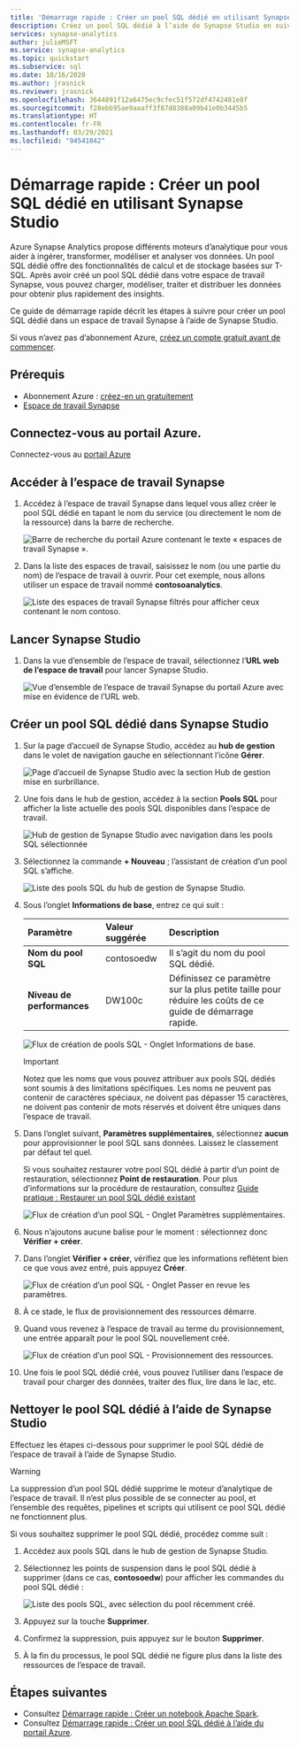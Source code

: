 ```yaml
---
title: 'Démarrage rapide : Créer un pool SQL dédié en utilisant Synapse Studio'
description: Créez un pool SQL dédié à l’aide de Synapse Studio en suivant les étapes décrites dans ce guide.
services: synapse-analytics
author: julieMSFT
ms.service: synapse-analytics
ms.topic: quickstart
ms.subservice: sql
ms.date: 10/16/2020
ms.author: jrasnick
ms.reviewer: jrasnick
ms.openlocfilehash: 3644891f12a6475ec9cfec51f572df4742481e8f
ms.sourcegitcommit: f28ebb95ae9aaaff3f87d8388a09b41e0b3445b5
ms.translationtype: HT
ms.contentlocale: fr-FR
ms.lasthandoff: 03/29/2021
ms.locfileid: "94541842"
---
```

# <a name="quickstart-create-a-dedicated-sql-pool-using-synapse-studio"></a>Démarrage rapide : Créer un pool SQL dédié en utilisant Synapse Studio

Azure Synapse Analytics propose différents moteurs d’analytique pour vous aider à ingérer, transformer, modéliser et analyser vos données. Un pool SQL dédié offre des fonctionnalités de calcul et de stockage basées sur T-SQL. Après avoir créé un pool SQL dédié dans votre espace de travail Synapse, vous pouvez charger, modéliser, traiter et distribuer les données pour obtenir plus rapidement des insights.

Ce guide de démarrage rapide décrit les étapes à suivre pour créer un pool SQL dédié dans un espace de travail Synapse à l’aide de Synapse Studio.

Si vous n’avez pas d’abonnement Azure, [créez un compte gratuit avant de commencer](https://azure.microsoft.com/free/).


## <a name="prerequisites"></a>Prérequis

- Abonnement Azure : [créez-en un gratuitement](https://azure.microsoft.com/free/)
- [Espace de travail Synapse](quickstart-create-workspace.md)

## <a name="sign-in-to-the-azure-portal"></a>Connectez-vous au portail Azure.

Connectez-vous au [portail Azure](https://portal.azure.com/)

## <a name="navigate-to-the-synapse-workspace"></a>Accéder à l’espace de travail Synapse

1. Accédez à l’espace de travail Synapse dans lequel vous allez créer le pool SQL dédié en tapant le nom du service (ou directement le nom de la ressource) dans la barre de recherche.

    ![Barre de recherche du portail Azure contenant le texte « espaces de travail Synapse ».](media/quickstart-create-sql-pool/create-sql-pool-00a.png)
1. Dans la liste des espaces de travail, saisissez le nom (ou une partie du nom) de l’espace de travail à ouvrir. Pour cet exemple, nous allons utiliser un espace de travail nommé **contosoanalytics**.

    ![Liste des espaces de travail Synapse filtrés pour afficher ceux contenant le nom contoso.](media/quickstart-create-sql-pool/create-sql-pool-00b.png)

## <a name="launch-synapse-studio"></a>Lancer Synapse Studio

1. Dans la vue d’ensemble de l’espace de travail, sélectionnez l’**URL web de l’espace de travail** pour lancer Synapse Studio.

    ![Vue d’ensemble de l’espace de travail Synapse du portail Azure avec mise en évidence de l’URL web.](media/quickstart-create-apache-spark-pool/create-spark-pool-studio-20.png)

## <a name="create-a-dedicated-sql-pool-in-synapse-studio"></a>Créer un pool SQL dédié dans Synapse Studio

1. Sur la page d’accueil de Synapse Studio, accédez au **hub de gestion** dans le volet de navigation gauche en sélectionnant l’icône **Gérer**.

    ![Page d’accueil de Synapse Studio avec la section Hub de gestion mise en surbrillance.](media/quickstart-create-apache-spark-pool/create-spark-pool-studio-21.png)

1. Une fois dans le hub de gestion, accédez à la section **Pools SQL** pour afficher la liste actuelle des pools SQL disponibles dans l’espace de travail.

    ![Hub de gestion de Synapse Studio avec navigation dans les pools SQL sélectionnée](media/quickstart-create-sql-pool/create-sql-pool-studio-22.png)

1. Sélectionnez la commande **+ Nouveau** ; l’assistant de création d’un pool SQL s’affiche. 

    ![Liste des pools SQL du hub de gestion de Synapse Studio.](media/quickstart-create-sql-pool/create-sql-pool-studio-23.png)

1. Sous l’onglet **Informations de base**, entrez ce qui suit :

    | Paramètre | Valeur suggérée | Description |
    | :------ | :-------------- | :---------- |
    | **Nom du pool SQL** | contosoedw | Il s’agit du nom du pool SQL dédié. |
    | **Niveau de performances** | DW100c | Définissez ce paramètre sur la plus petite taille pour réduire les coûts de ce guide de démarrage rapide. |

    ![Flux de création de pools SQL - Onglet Informations de base.](media/quickstart-create-sql-pool/create-sql-pool-studio-24.png)
    > [!IMPORTANT]
    > Notez que les noms que vous pouvez attribuer aux pools SQL dédiés sont soumis à des limitations spécifiques. Les noms ne peuvent pas contenir de caractères spéciaux, ne doivent pas dépasser 15 caractères, ne doivent pas contenir de mots réservés et doivent être uniques dans l’espace de travail.

4. Dans l’onglet suivant, **Paramètres supplémentaires**, sélectionnez **aucun** pour approvisionner le pool SQL sans données. Laissez le classement par défaut tel quel.

    Si vous souhaitez restaurer votre pool SQL dédié à partir d’un point de restauration, sélectionnez **Point de restauration**. Pour plus d’informations sur la procédure de restauration, consultez [Guide pratique : Restaurer un pool SQL dédié existant](backuprestore/restore-sql-pool.md)

    ![Flux de création d’un pool SQL - Onglet Paramètres supplémentaires.](media/quickstart-create-sql-pool/create-sql-pool-studio-25.png)

1. Nous n’ajoutons aucune balise pour le moment : sélectionnez donc **Vérifier + créer**.

1. Dans l’onglet **Vérifier + créer**, vérifiez que les informations reflètent bien ce que vous avez entré, puis appuyez **Créer**. 

    ![Flux de création d’un pool SQL - Onglet Passer en revue les paramètres.](media/quickstart-create-sql-pool/create-sql-pool-studio-26.png)

1. À ce stade, le flux de provisionnement des ressources démarre.

1. Quand vous revenez à l’espace de travail au terme du provisionnement, une entrée apparaît pour le pool SQL nouvellement créé.

    ![Flux de création d’un pool SQL - Provisionnement des ressources.](media/quickstart-create-sql-pool/create-sql-pool-studio-27.png)

1. Une fois le pool SQL dédié créé, vous pouvez l’utiliser dans l’espace de travail pour charger des données, traiter des flux, lire dans le lac, etc.

## <a name="clean-up-dedicated-sql-pool-using-synapse-studio"></a>Nettoyer le pool SQL dédié à l’aide de Synapse Studio    

Effectuez les étapes ci-dessous pour supprimer le pool SQL dédié de l’espace de travail à l’aide de Synapse Studio.
> [!WARNING]
> La suppression d’un pool SQL dédié supprime le moteur d’analytique de l’espace de travail. Il n’est plus possible de se connecter au pool, et l’ensemble des requêtes, pipelines et scripts qui utilisent ce pool SQL dédié ne fonctionnent plus.

Si vous souhaitez supprimer le pool SQL dédié, procédez comme suit :

1. Accédez aux pools SQL dans le hub de gestion de Synapse Studio.
1. Sélectionnez les points de suspension dans le pool SQL dédié à supprimer (dans ce cas, **contosoedw**) pour afficher les commandes du pool SQL dédié :

    ![Liste des pools SQL, avec sélection du pool récemment créé.](media/quickstart-create-sql-pool/create-sql-pool-studio-28.png)
1. Appuyez sur la touche **Supprimer**.
1. Confirmez la suppression, puis appuyez sur le bouton **Supprimer**.
1. À la fin du processus, le pool SQL dédié ne figure plus dans la liste des ressources de l’espace de travail.

## <a name="next-steps"></a>Étapes suivantes
 
- Consultez [Démarrage rapide : Créer un notebook Apache Spark](quickstart-apache-spark-notebook.md).
- Consultez [Démarrage rapide : Créer un pool SQL dédié à l’aide du portail Azure](quickstart-create-sql-pool-portal.md).
